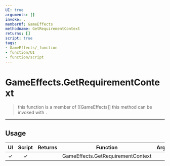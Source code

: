 ```yaml
---
UI: true
arguments: []
invoke: .
memberOf: GameEffects
methodname: GetRequirementContext
returns: []
script: true
tags:
- GameEffects/_function
- function/UI
- function/script
---
```

# GameEffects.GetRequirementContext
> this function is a member of [[GameEffects]]
> this method can be invoked with `.`
-----
## Usage
|  UI | Script | Returns | Function | Arguments |
|:---:|:------:|-------:|:--------:|:---------|
|✓|✓||GameEffects.GetRequirementContext||
